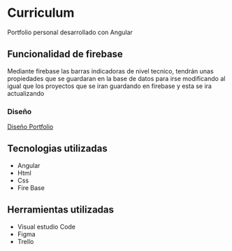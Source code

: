 # Curriculum
Portfolio personal desarrollado con Angular

## Funcionalidad de firebase

Mediante firebase las barras indicadoras de nivel tecnico, tendrán unas propiedades que se guardaran en la base de datos
para irse modificando al igual que los proyectos que se iran guardando en firebase y esta se ira actualizando


### Diseño
[ Diseño Portfolio](https://www.figma.com/file/9HSlNWW4m3LfvJfi00676x/Curriculum?node-id=0%3A1)

## Tecnologias utilizadas

 - Angular
 - Html
 - Css
 - Fire Base

## Herramientas utilizadas 

 - Visual estudio Code
 - Figma
 - Trello
 
